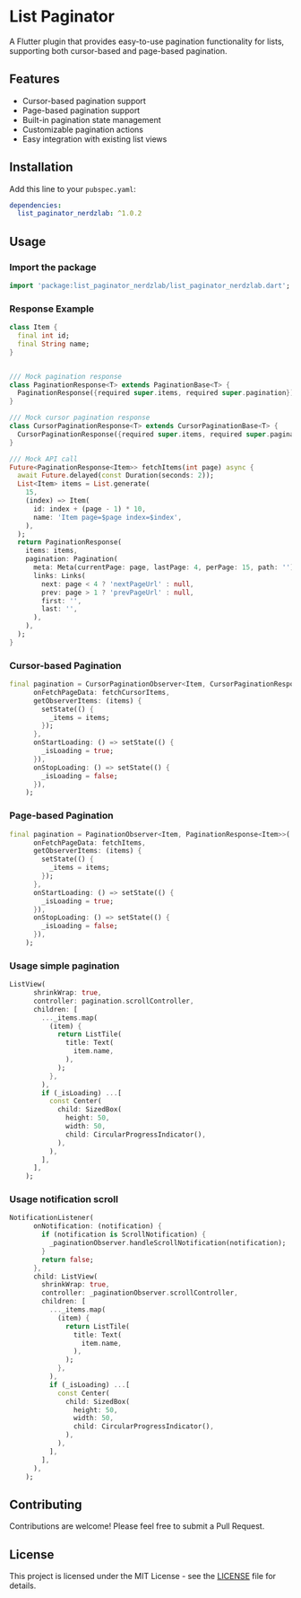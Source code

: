 # List Paginator

A Flutter plugin that provides easy-to-use pagination functionality for lists, supporting both cursor-based and page-based pagination.

## Features

- Cursor-based pagination support
- Page-based pagination support
- Built-in pagination state management
- Customizable pagination actions
- Easy integration with existing list views

## Installation

Add this line to your `pubspec.yaml`:

```yaml
dependencies:
  list_paginator_nerdzlab: ^1.0.2
```

## Usage

### Import the package

```dart
import 'package:list_paginator_nerdzlab/list_paginator_nerdzlab.dart';
```
### Response Example

```dart
class Item {
  final int id;
  final String name;
}


/// Mock pagination response
class PaginationResponse<T> extends PaginationBase<T> {
  PaginationResponse({required super.items, required super.pagination});
}

/// Mock cursor pagination response
class CursorPaginationResponse<T> extends CursorPaginationBase<T> {
  CursorPaginationResponse({required super.items, required super.pagination});
}

/// Mock API call
Future<PaginationResponse<Item>> fetchItems(int page) async {
  await Future.delayed(const Duration(seconds: 2));
  List<Item> items = List.generate(
    15,
    (index) => Item(
      id: index + (page - 1) * 10,
      name: 'Item page=$page index=$index',
    ),
  );
  return PaginationResponse(
    items: items,
    pagination: Pagination(
      meta: Meta(currentPage: page, lastPage: 4, perPage: 15, path: ''),
      links: Links(
        next: page < 4 ? 'nextPageUrl' : null,
        prev: page > 1 ? 'prevPageUrl' : null,
        first: '',
        last: '',
      ),
    ),
  );
}
```

### Cursor-based Pagination

```dart
final pagination = CursorPaginationObserver<Item, CursorPaginationResponse<Item>>(
      onFetchPageData: fetchCursorItems,
      getObserverItems: (items) {
        setState(() {
          _items = items;
        });
      },
      onStartLoading: () => setState(() {
        _isLoading = true;
      }),
      onStopLoading: () => setState(() {
        _isLoading = false;
      }),
    );
```

### Page-based Pagination

```dart
final pagination = PaginationObserver<Item, PaginationResponse<Item>>(
      onFetchPageData: fetchItems,
      getObserverItems: (items) {
        setState(() {
          _items = items;
        });
      },
      onStartLoading: () => setState(() {
        _isLoading = true;
      }),
      onStopLoading: () => setState(() {
        _isLoading = false;
      }),
    );
```

### Usage simple pagination

```dart
ListView(
      shrinkWrap: true,
      controller: pagination.scrollController,
      children: [
        ..._items.map(
          (item) {
            return ListTile(
              title: Text(
                item.name,
              ),
            );
          },
        ),
        if (_isLoading) ...[
          const Center(
            child: SizedBox(
              height: 50,
              width: 50,
              child: CircularProgressIndicator(),
            ),
          ),
        ],
      ],
    );
```

### Usage notification scroll

```dart
NotificationListener(
      onNotification: (notification) {
        if (notification is ScrollNotification) {
          _paginationObserver.handleScrollNotification(notification);
        }
        return false;
      },
      child: ListView(
        shrinkWrap: true,
        controller: _paginationObserver.scrollController,
        children: [
          ..._items.map(
            (item) {
              return ListTile(
                title: Text(
                  item.name,
                ),
              );
            },
          ),
          if (_isLoading) ...[
            const Center(
              child: SizedBox(
                height: 50,
                width: 50,
                child: CircularProgressIndicator(),
              ),
            ),
          ],
        ],
      ),
    );
```

## Contributing

Contributions are welcome! Please feel free to submit a Pull Request.

## License

This project is licensed under the MIT License - see the [LICENSE](LICENSE) file for details.